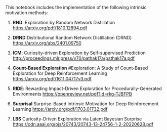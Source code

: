 This notebook includes the implementation of the following intrinsic motivation methods:

1. **RND**: Exploration by Random Network Distillation
https://arxiv.org/pdf/1810.12894.pdf

2. **DRND**:Distributional Random Network Distillation (DRND)
https://arxiv.org/abs/2401.09750

3. **ICM**: Curiosity-driven Exploration by Self-supervised Prediction
http://proceedings.mlr.press/v70/pathak17a/pathak17a.pdf

4. **Count-Based Exploration** #Exploration: A Study of Count-Based Exploration
for Deep Reinforcement Learning
https://arxiv.org/pdf/1611.04717v3.pdf

5. **RIDE**: Rewarding Impact-Driven Exploration for Procedurally-Generated Environments
https://openreview.net/pdf?id=rkg-TJBFPB

6. **Surprisal** Surprise-Based Intrinsic Motivation for Deep Reinforcement Learning
https://arxiv.org/pdf/1703.01732.pdf

7. **LBS** Curiosity-Driven Exploration via Latent Bayesian Surprise
https://cdn.aaai.org/ojs/20743/20743-13-24756-1-2-20220628.pdf
